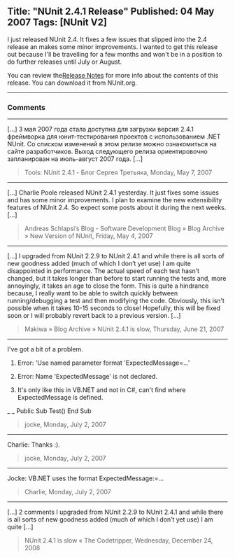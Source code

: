 Title: "NUnit 2.4.1 Release"
Published: 04 May 2007
Tags: [NUnit V2]
---
I just released NUnit 2.4. It fixes a few issues that slipped into the 2.4 release an makes some minor improvements. I wanted to get this release out because I'll be travelling for a few months and won't be in a position to do further releases until July or August.

You can review the[Release Notes](https://docs.nunit.org/2.4.1/releaseNotes.html) for more info about the contents of this release. You can download it from NUnit.org.

---

### Comments

---

[...] 3 мая 2007 года стала доступна для загрузки версия 2.4.1 фреймворка для юнит-тестирования проектов с использованием .NET NUnit. Со списком изменений в этом релизе можно ознакомиться на сайте разработчиков. Выход следующего релиза ориентировочно запланирован на июль-август 2007 года. [...]
>Tools: NUnit 2.4.1 - Блог Сергея Третьяка, Monday, May 7, 2007

---

[...] Charlie Poole released NUnit 2.4.1 yesterday. It just fixes some issues and has some minor improvements. I plan to examine the new extensibility features of NUnit 2.4. So expect some posts about it during the next weeks. [...]
>Andreas Schlapsi&#8217;s Blog - Software Development Blog &raquo; Blog Archive &raquo; New Version of NUnit, Friday, May 4, 2007

---

[...] I upgraded from NUnit 2.2.9 to NUnit 2.4.1 and while there is all sorts of new goodness added (much of which I don&#8217;t yet use) I am quite disappointed in performance. The actual speed of each test hasn&#8217;t changed, but it takes longer than before to start running the tests and, more annoyingly, it takes an age to close the form. This is quite a hindrance because, I really want to be able to switch quickly between running/debugging a test and then modifying the code. Obviously, this isn&#8217;t possible when it takes 10-15 seconds to close! Hopefully, this will be fixed soon or I will probably revert back to a previous version. [...]
>Makiwa &raquo; Blog Archive &raquo; NUnit 2.4.1 is slow, Thursday, June 21, 2007

---

I've got a bit of a problem.

1) Error: 'Use named parameter format 'ExpectedMessage=...'

2) Error: Name 'ExpectedMessage' is not declared.

3) It's only like this in VB.NET and not in C#, can't find where ExpectedMessage is defined.

 _
 _
Public Sub Test()
End Sub
>jocke, Monday, July 2, 2007

---

Charlie: Thanks :).
>jocke, Monday, July 2, 2007

---

Jocke: VB.NET uses the format ExpectedMessage:=...
>Charlie, Monday, July 2, 2007

---

[...] 2 comments  I upgraded from NUnit 2.2.9 to NUnit 2.4.1 and while there is all sorts of new goodness added (much of which I don&#8217;t yet use) I am quite [...]
>NUnit 2.4.1 is slow &laquo; The Codetripper, Wednesday, December 24, 2008

